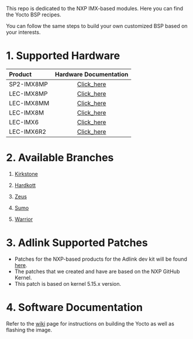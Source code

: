 This repo is dedicated to the NXP IMX-based modules. Here you can find the Yocto BSP recipes.

You can follow the same steps to build your own customized BSP based on your interests.

# 1. Supported Hardware

| Product    |                    Hardware Documentation                    |
| :--------- | :----------------------------------------------------------: |
| SP2-IMX8MP | [Click_here](https://www.adlinktech.com/Products/Panel_PCs_Monitors/Panel_PCs_Monitors/SP2-IMX8_Series?lang=en) |
| LEC-IMX8MP | [Click_here](https://www.adlinktech.com/Products/Computer_on_Modules/SMARC/LEC-IMX8MP?lang=en) |
| LEC-IMX8MM | [Click_here](https://www.adlinktech.com/Products/Computer_on_Modules/SMARC/LEC-IMX8MM?lang=en) |
| LEC-IMX8M  | [Click_here](https://www.adlinktech.com/Products/Computer_on_Modules/SMARC/LEC-IMX8M?lang=en) |
| LEC-IMX6   | [Click_here](https://www.adlinktech.com/Products/Computer_on_Modules/SMARC/LEC-iMX6?lang=en) |
| LEC-IMX6R2 | [Click_here](https://www.adlinktech.com/Products/Computer_on_Modules/SMARC/LEC-iMX6R2?lang=en) |

# 2. Available Branches

1. [Kirkstone](https://github.com/ADLINK/meta-adlink-nxp/tree/kirkstone)

2. [Hardkott](https://github.com/ADLINK/meta-adlink-nxp/tree/hardknott)

3. [Zeus](https://github.com/ADLINK/meta-adlink-nxp/tree/zeus)

4. [Sumo](https://github.com/ADLINK/meta-adlink-nxp/tree/sumo)

5. [Warrior](https://github.com/ADLINK/meta-adlink-nxp/tree/warrior)

# 3. Adlink Supported Patches

- Patches for the NXP-based products for the Adlink dev kit will be found [here](https://github.com/ADLINK/meta-adlink-nxp/tree/kirkstone/recipes-kernel/linux/linux-imx).
- The patches that we created and have are based on the NXP GitHub Kernel.
- This patch is based on kernel 5.15.x version.

# 4. Software Documentation

Refer to the [wiki](https://github.com/ADLINK/meta-adlink-nxp/wiki) page for instructions on building the Yocto as well as flashing the image.

